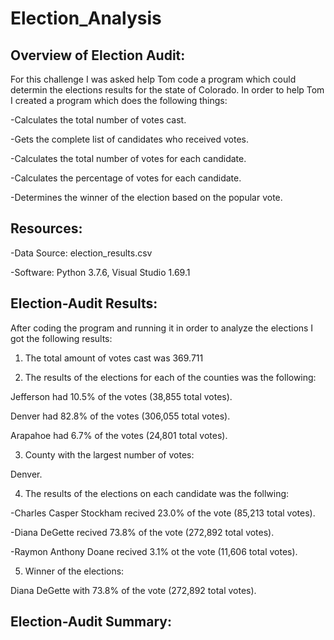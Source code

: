 # Election_Analysis

## Overview of Election Audit:

For this challenge I was asked help Tom code a program which could determin the elections results for the state of Colorado. In order to help Tom I created a program which does the following things:

-Calculates the total number of votes cast.

-Gets the complete list of candidates who received votes.

-Calculates the total number of votes for each candidate.

-Calculates the percentage of votes for each candidate.

-Determines the winner of the election based on the popular vote.

## Resources:

-Data Source: election_results.csv

-Software: Python 3.7.6, Visual Studio 1.69.1

## Election-Audit Results:

After coding the program and running it in order to analyze the elections I got the following results:

1. The total amount of votes cast was 369.711

2. The results of the elections for each of the counties was the following:

Jefferson had 10.5% of the votes (38,855 total votes).

Denver had 82.8% of the votes (306,055 total votes).

Arapahoe had 6.7% of the votes (24,801 total votes).

3. County with the largest number of votes: 

Denver.

4. The results of the elections on each candidate was the follwing:

-Charles Casper Stockham recived 23.0% of the vote (85,213 total votes).

-Diana DeGette recived 73.8% of the vote (272,892 total votes).

-Raymon Anthony Doane recived 3.1% ot the vote (11,606 total votes). 

5. Winner of the elections:

Diana DeGette with 73.8% of the vote (272,892 total votes).

## Election-Audit Summary:
